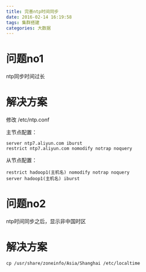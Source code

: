 ```yaml
---
title: 完善ntp时间同步
date: 2016-02-14 16:19:58
tags: 集群搭建
categories: 大数据
---
```


# 问题no1

ntp同步时间过长

# 解决方案

修改 /etc/ntp.conf

主节点配置：

```linux
server ntp7.aliyun.com iburst
restrict ntp7.aliyun.com nomodify notrap noquery
```

从节点配置：

```
restrict hadoop1(主机名) nomodify notrap noquery
server hadoop1(主机名) iburst
```

# 问题no2

ntp时间同步之后，显示非中国时区

# 解决方案

```
cp /usr/share/zoneinfo/Asia/Shanghai /etc/localtime 
```